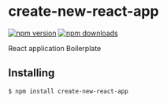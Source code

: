 
# create-new-react-app

[![npm version](https://img.shields.io/npm/v/Create-new-react-app.svg?style=flat-square)](https://www.npmjs.org/package/Create-new-react-app)
[![npm downloads](https://img.shields.io/npm/dm/Create-new-react-app.svg?style=flat-square)](http://npm-stat.com/charts.html?package=Create-new-react-app)


React application Boilerplate


## Installing



```bash
$ npm install create-new-react-app
```


```





